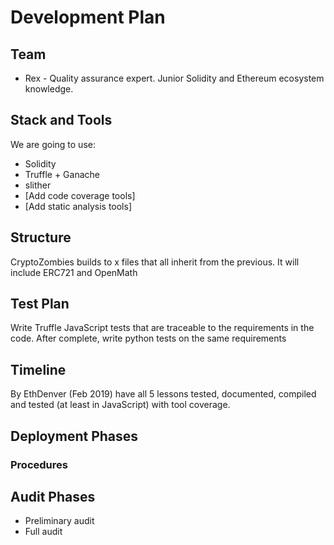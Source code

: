 # Development Plan

## Team

- Rex - Quality assurance expert. Junior Solidity and Ethereum ecosystem knowledge.


## Stack and Tools

We are going to use:
- Solidity
- Truffle + Ganache
- slither
- [Add code coverage tools]
- [Add static analysis tools]

## Structure

CryptoZombies builds to x files that all inherit from the previous.  It will include ERC721 and OpenMath

## Test Plan
Write Truffle JavaScript tests that are traceable to the requirements in the code.
After complete, write python tests on the same requirements

## Timeline

By EthDenver (Feb 2019) have all 5 lessons tested, documented, compiled and tested (at least in JavaScript) with tool coverage.

## Deployment Phases


### Procedures

## Audit Phases

- Preliminary audit
- Full audit 
